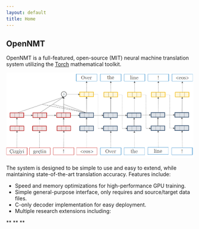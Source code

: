 ```yaml
---
layout: default
title: Home
---
```



## OpenNMT

OpenNMT is a full-featured, open-source (MIT) neural machine translation system utilizing the [Torch](http://torch.ch) mathematical toolkit.

<img src="simple-attn.png" />

The system is designed to be simple to use and easy to extend, while maintaining state-of-the-art translation accuracy. Features include:

* Speed and memory optimizations for high-performance GPU training.
* Simple general-purpose interface, only requires and source/target data files.
* C-only decoder implementation for easy deployment.
* Multiple research extensions including:

**
**
**



